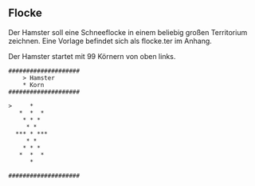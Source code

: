 ## Flocke
Der Hamster soll eine Schneeflocke in einem beliebig großen Territorium zeichnen.
Eine Vorlage befindet sich als flocke.ter im Anhang.

Der Hamster startet mit 99 Körnern von oben links.
```
####################
    > Hamster
    * Korn
####################

>     *       
   *  *  *    
    * * *     
     * *      
  *** * ***   
     * *      
    * * *     
   *  *  *    
      *       

####################
```